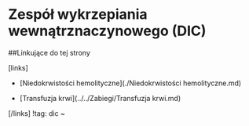 # Zespół wykrzepiania wewnątrznaczynowego (DIC)





##Linkujące do tej strony

[links]

- [Niedokrwistości hemolityczne](./Niedokrwistości hemolityczne.md)

- [Transfuzja krwi](../../Zabiegi/Transfuzja krwi.md)


[/links]
!tag: dic
~

